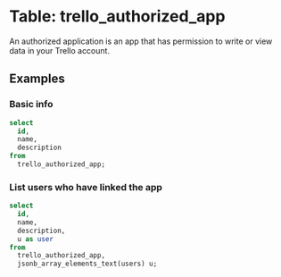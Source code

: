 # Table: trello_authorized_app

An authorized application is an app that has permission to write or view data in your Trello account.

## Examples

### Basic info

```sql
select
  id,
  name,
  description
from
  trello_authorized_app;
```

### List users who have linked the app

```sql
select
  id,
  name,
  description,
  u as user
from
  trello_authorized_app,
  jsonb_array_elements_text(users) u;
```